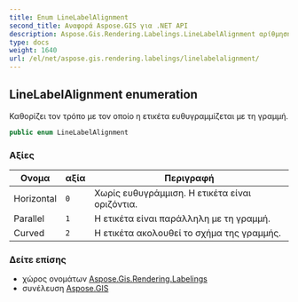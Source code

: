```yaml
---
title: Enum LineLabelAlignment
second_title: Αναφορά Aspose.GIS για .NET API
description: Aspose.Gis.Rendering.Labelings.LineLabelAlignment αρίθμηση. Καθορίζει τον τρόπο με τον οποίο η ετικέτα ευθυγραμμίζεται με τη γραμμή.
type: docs
weight: 1640
url: /el/net/aspose.gis.rendering.labelings/linelabelalignment/
---
```

## LineLabelAlignment enumeration

Καθορίζει τον τρόπο με τον οποίο η ετικέτα ευθυγραμμίζεται με τη γραμμή.

```csharp
public enum LineLabelAlignment
```

### Αξίες

| Ονομα | αξία | Περιγραφή |
| --- | --- | --- |
| Horizontal | `0` | Χωρίς ευθυγράμμιση. Η ετικέτα είναι οριζόντια. |
| Parallel | `1` | Η ετικέτα είναι παράλληλη με τη γραμμή. |
| Curved | `2` | Η ετικέτα ακολουθεί το σχήμα της γραμμής. |

### Δείτε επίσης

* χώρος ονομάτων [Aspose.Gis.Rendering.Labelings](../../aspose.gis.rendering.labelings/)
* συνέλευση [Aspose.GIS](../../)


